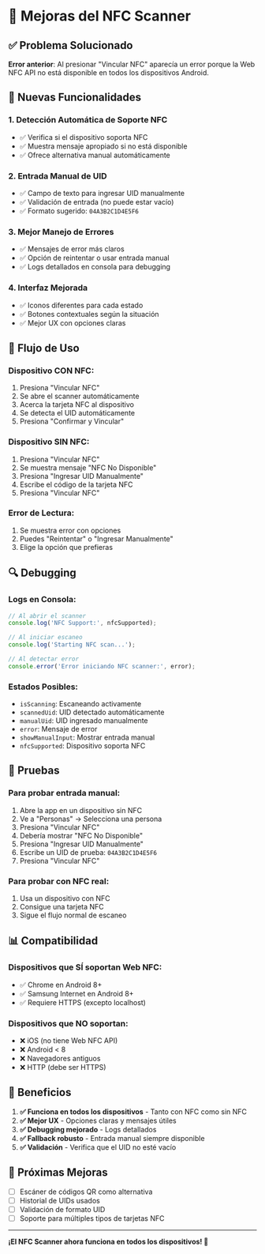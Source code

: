 # 🔧 Mejoras del NFC Scanner

## ✅ **Problema Solucionado**

**Error anterior**: Al presionar "Vincular NFC" aparecía un error porque la Web NFC API no está disponible en todos los dispositivos Android.

## 🚀 **Nuevas Funcionalidades**

### **1. Detección Automática de Soporte NFC**
- ✅ Verifica si el dispositivo soporta NFC
- ✅ Muestra mensaje apropiado si no está disponible
- ✅ Ofrece alternativa manual automáticamente

### **2. Entrada Manual de UID**
- ✅ Campo de texto para ingresar UID manualmente
- ✅ Validación de entrada (no puede estar vacío)
- ✅ Formato sugerido: `04A3B2C1D4E5F6`

### **3. Mejor Manejo de Errores**
- ✅ Mensajes de error más claros
- ✅ Opción de reintentar o usar entrada manual
- ✅ Logs detallados en consola para debugging

### **4. Interfaz Mejorada**
- ✅ Iconos diferentes para cada estado
- ✅ Botones contextuales según la situación
- ✅ Mejor UX con opciones claras

## 📱 **Flujo de Uso**

### **Dispositivo CON NFC:**
1. Presiona "Vincular NFC"
2. Se abre el scanner automáticamente
3. Acerca la tarjeta NFC al dispositivo
4. Se detecta el UID automáticamente
5. Presiona "Confirmar y Vincular"

### **Dispositivo SIN NFC:**
1. Presiona "Vincular NFC"
2. Se muestra mensaje "NFC No Disponible"
3. Presiona "Ingresar UID Manualmente"
4. Escribe el código de la tarjeta NFC
5. Presiona "Vincular NFC"

### **Error de Lectura:**
1. Se muestra error con opciones
2. Puedes "Reintentar" o "Ingresar Manualmente"
3. Elige la opción que prefieras

## 🔍 **Debugging**

### **Logs en Consola:**
```javascript
// Al abrir el scanner
console.log('NFC Support:', nfcSupported);

// Al iniciar escaneo
console.log('Starting NFC scan...');

// Al detectar error
console.error('Error iniciando NFC scanner:', error);
```

### **Estados Posibles:**
- `isScanning`: Escaneando activamente
- `scannedUid`: UID detectado automáticamente
- `manualUid`: UID ingresado manualmente
- `error`: Mensaje de error
- `showManualInput`: Mostrar entrada manual
- `nfcSupported`: Dispositivo soporta NFC

## 🧪 **Pruebas**

### **Para probar entrada manual:**
1. Abre la app en un dispositivo sin NFC
2. Ve a "Personas" → Selecciona una persona
3. Presiona "Vincular NFC"
4. Debería mostrar "NFC No Disponible"
5. Presiona "Ingresar UID Manualmente"
6. Escribe un UID de prueba: `04A3B2C1D4E5F6`
7. Presiona "Vincular NFC"

### **Para probar con NFC real:**
1. Usa un dispositivo con NFC
2. Consigue una tarjeta NFC
3. Sigue el flujo normal de escaneo

## 📊 **Compatibilidad**

### **Dispositivos que SÍ soportan Web NFC:**
- ✅ Chrome en Android 8+
- ✅ Samsung Internet en Android 8+
- ✅ Requiere HTTPS (excepto localhost)

### **Dispositivos que NO soportan:**
- ❌ iOS (no tiene Web NFC API)
- ❌ Android < 8
- ❌ Navegadores antiguos
- ❌ HTTP (debe ser HTTPS)

## 🎯 **Beneficios**

1. **✅ Funciona en todos los dispositivos** - Tanto con NFC como sin NFC
2. **✅ Mejor UX** - Opciones claras y mensajes útiles
3. **✅ Debugging mejorado** - Logs detallados
4. **✅ Fallback robusto** - Entrada manual siempre disponible
5. **✅ Validación** - Verifica que el UID no esté vacío

## 🔄 **Próximas Mejoras**

- [ ] Escáner de códigos QR como alternativa
- [ ] Historial de UIDs usados
- [ ] Validación de formato UID
- [ ] Soporte para múltiples tipos de tarjetas NFC

---

**¡El NFC Scanner ahora funciona en todos los dispositivos! 🎉** 